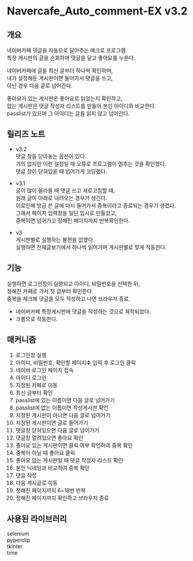 # Navercafe_Auto_comment-EX v3.2

## 개요

네이버카페 댓글을 자동으로 달아주는 매크로 프로그램.  
특정 게시판의 글을 순회하며 댓글을 달고 좋아요를 누른다.

네이버카페에 글을 최신 글부터 하나씩 확인하며,  
내가 설정해둔 게시판이면 들어가서 댓글을 쓰고,  
아닌 경우 다음 글로 넘어간다.

좋아요가 있는 게시판은 좋아요로 읽었는지 확인하고,  
없는 게시판은 댓글 작성자 리스트를 만들어 본인 아이디와 비교한다.  
passlist가 있으며 그 아이디는 글을 읽지 않고 넘어간다.

## 릴리즈 노트

- v3.2  
  댓글 창을 닫아놓는 옵션이 있다.  
  거의 없지만 이런 설정일 때 오류로 프로그램이 멈추는 것을 확인했다.  
  댓글 창이 닫혀있을 때 넘어가게 코딩했다.

- v3.1  
  글이 많이 올라올 때 댓글 쓰고 새로고침할 때,  
  원래 글이 아래로 내려오는 경우가 생긴다.  
  이로인해 방금 쓴 글에 다시 들어가서 중복이라고 종료되는 경우가 생겼다.  
  그래서 페이지 입력창을 일단 임시로 만들었고,  
  중복이면 넘어가고 정해진 페이지까지 반복확인한다.

- v3  
  게시판별로 실행하는 불편을 없앴다.  
  실행하면 전체글보기에서 하나씩 읽어가며 게시판별로 맞게 작동한다.

## 기능

실행하면 로그인창이 실행되고 아이디, 비밀번호을 선택한 뒤,  
정해진 카페로 가서 첫 글부터 확인한다.  
중복을 체크해 댓글을 모두 작성하고 나면 브라우저 종료.

- 네이버카페 특정게시판에 댓글을 작성하는 것으로 제작되었다.
- 크롬으로 작동한다.

## 매커니즘

1. 로그인창 실행
2. 아이디, 비밀번호, 확인할 페이지수 입력 후 로그인 클릭
3. 네이버 로그인 페이지 접속
4. 아이디 로그인
5. 지정된 카페로 이동
6. 최신 글부터 확인
7. passlist에 있는 이름이면 다음 글로 넘어가기
8. passlist에 없는 이름이면 작성게시판 확인
9. 지정된 게시판이 아니면 다음 글로 넘어가기
10. 지정된 게시판이면 글로 들어가기
11. 댓글창 닫혀있으면 다음 글로 넘어가기
12. 댓글창 열려있으면 좋아요 확인
13. 좋아요 있는 게시판이면 클릭 여부 확인하여 중복 확인
14. 중복이 아닐 때 좋아요 클릭
15. 좋아요 없는 게시판일 때 댓글 작성자 리스트 확인
16. 본인 닉네임과 비교하여 중복 확인
17. 댓글 작성
18. 다음 게시글로 이동
19. 정해진 페이지까지 6~18번 반복
20. 정해진 페이지까지 확인하고 브라우저 종료

## 사용된 라이브러리

selenium  
pyperclip  
tkinter  
time
